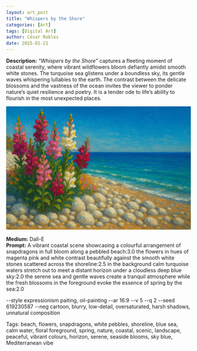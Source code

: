 ```yaml
---
layout: art_post
title: "Whispers by the Shore"
categories: [Art]
tags: [Digital Art]
author: César Robles
date: 2025-01-21
---
```

**Description:** *“Whispers by the Shore”* captures a fleeting moment of coastal serenity, where vibrant wildflowers bloom defiantly amidst smooth white stones. The turquoise sea glistens under a boundless sky, its gentle waves whispering lullabies to the earth. The contrast between the delicate blossoms and the vastness of the ocean invites the viewer to ponder nature’s quiet resilience and poetry. It is a tender ode to life’s ability to flourish in the most unexpected places.

![Whispers by the Shore](/imag/digital_art/whispers_by_the_shore.jpg)

**Medium:** Dall-E\
**Prompt:** A vibrant coastal scene showcasing a colourful arrangement of snapdragons in full bloom along a pebbled beach:3.0 the flowers in hues of magenta pink and white contrast beautifully against the smooth white stones scattered across the shoreline:2.5 in the background calm turquoise waters stretch out to meet a distant horizon under a cloudless deep blue sky:2.0 the serene sea and gentle waves create a tranquil atmosphere while the fresh blossoms in the foreground evoke the essence of spring by the sea:2.0

--style expressionism paiting, oil-painting --ar 16:9 --v 5 --q 2 --seed 619230587 --neg cartoon, blurry, low-detail, oversaturated, harsh shadows, unnatural composition

Tags: beach, flowers, snapdragons, white pebbles, shoreline, blue sea, calm water, floral foreground, spring, nature, coastal, scenic, landscape, peaceful, vibrant colours, horizon, serene, seaside blooms, sky blue, Mediterranean vibe